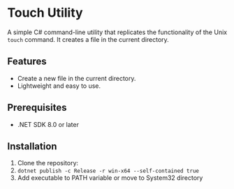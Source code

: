 # Touch Utility

A simple C# command-line utility that replicates the functionality of the Unix `touch` command. It creates a file in the current directory.

## Features

- Create a new file in the current directory.
- Lightweight and easy to use.

## Prerequisites

- .NET SDK 8.0 or later

## Installation

1. Clone the repository:
2. `dotnet publish -c Release -r win-x64 --self-contained true`
3.  Add executable  to PATH variable or move to System32 directory
